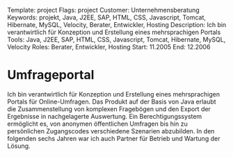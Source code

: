 Template: project
Flags: project
Customer: Unternehmensberatung
Keywords: projekt, Java, J2EE, SAP, HTML, CSS, Javascript, Tomcat, Hibernate, MySQL, Velocity, Berater, Entwickler, Hosting
Description: Ich bin verantwirtlich für Konzeption und Erstellung eines mehrsprachigen Portals
Tools: Java, J2EE, SAP, HTML, CSS, Javascript, Tomcat, Hibernate, MySQL, Velocity
Roles: Berater, Entwickler, Hosting
Start: 11.2005
End: 12.2006

# Umfrageportal

Ich bin verantwirtlich für Konzeption und Erstellung eines mehrsprachigen Portals für Online-Umfragen. Das Produkt auf der Basis von Java erlaubt die Zusammenstellung von komplexen Fragebögen und den Export der Ergebnisse in nachgelagerte Auswertung. Ein Berechtigungssystem ermöglicht es, von anonymen öffentlichen Umfragen bis hin zu persönlichen Zugangscodes verschiedene Szenarien abzubilden. In den folgenden sechs Jahren war ich auch Partner für Betrieb und Wartung der Lösung.


